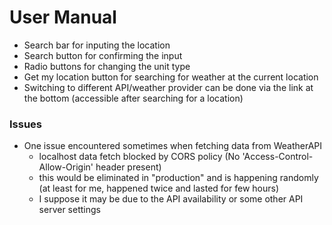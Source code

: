 # User Manual

- Search bar for inputing the location
- Search button for confirming the input
- Radio buttons for changing the unit type
- Get my location button for searching for weather at the current location
- Switching to different API/weather provider can be done via the link at the bottom (accessible after searching for a location)

### Issues

- One issue encountered sometimes when fetching data from WeatherAPI
    - localhost data fetch blocked by CORS policy (No 'Access-Control-Allow-Origin' header present)
    - this would be eliminated in "production" and is happening randomly (at least for me, happened twice and lasted for few hours) 
    - I suppose it may be due to the API availability or some other API server settings
